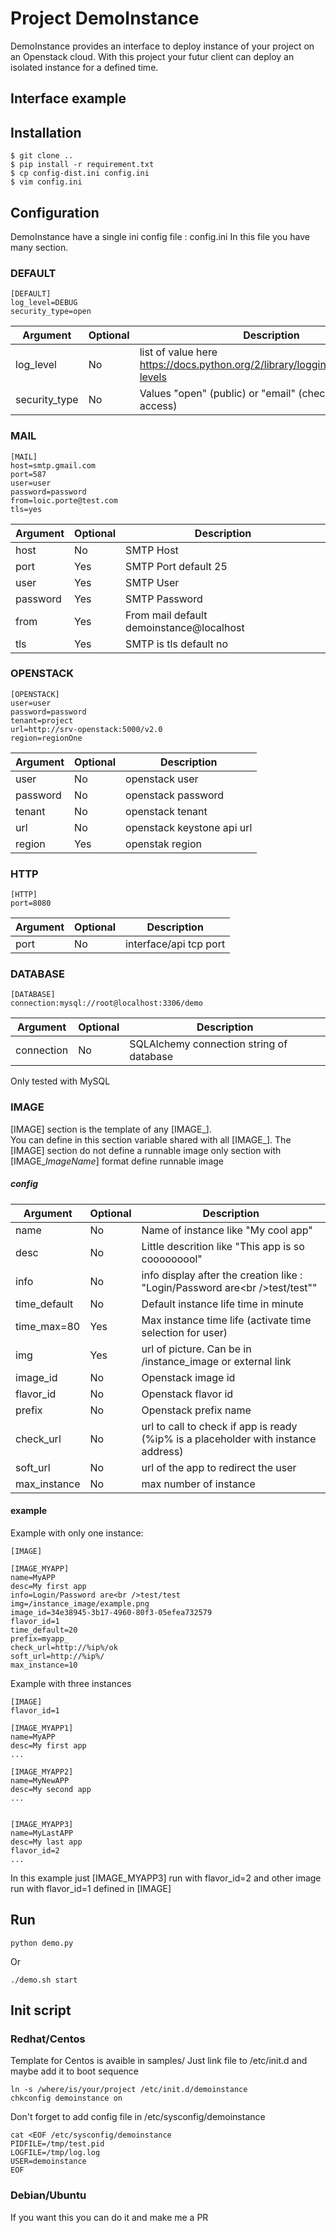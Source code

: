 # Project DemoInstance
DemoInstance provides an interface to deploy instance of your project on an Openstack cloud. With this project your futur client can deploy an isolated instance for a defined time.

## Interface example

## Installation

```
$ git clone ..
$ pip install -r requirement.txt
$ cp config-dist.ini config.ini
$ vim config.ini
```

## Configuration

DemoInstance have a single ini config file : config.ini
In this file you have many section.

### DEFAULT
```
[DEFAULT]
log_level=DEBUG
security_type=open
```
| Argument | Optional | Description |
| -------- | -------- | -------- |
| log_level | No | list of value here https://docs.python.org/2/library/logging.html#logging-levels |
| security_type | No | Values "open" (public) or "email" (check email before access)  |

### MAIL
```
[MAIL]
host=smtp.gmail.com
port=587
user=user
password=password
from=loic.porte@test.com
tls=yes
```
| Argument | Optional | Description |
| -------- | -------- | -------- |
| host | No | SMTP Host |
| port | Yes | SMTP Port default 25 |
| user | Yes | SMTP User |
| password | Yes | SMTP Password |
| from | Yes | From mail default demoinstance@localhost |
| tls | Yes | SMTP is tls default no |


### OPENSTACK
```
[OPENSTACK]
user=user
password=password
tenant=project
url=http://srv-openstack:5000/v2.0
region=regionOne
```

| Argument | Optional | Description |
| -------- | -------- | -------- |
| user | No | openstack user |
| password | No | openstack password |
| tenant | No | openstack tenant |
| url | No | openstack keystone api url |
| region | Yes | openstak region |

### HTTP
```
[HTTP]
port=8080
```
Argument|Optional|Description
--------|--------|--------
port |No|interface/api tcp port

### DATABASE
```
[DATABASE]
connection:mysql://root@localhost:3306/demo
```
Argument|Optional|Description
--------|--------|--------
connection |No|SQLAlchemy connection string of database

Only tested with MySQL

### IMAGE
[IMAGE] section is the template of any [IMAGE\_].  
You can define in this section variable shared with all [IMAGE\_]. The [IMAGE] section do not define a runnable image only section with [IMAGE\__ImageName_] format define runnable image

##### config
Argument|Optional|Description
--------|--------|--------
name |No| Name of instance like "My cool app"
desc |No|Little descrition like "This app is so cooooooool"
info |No|info display after the creation like : "Login/Password are\<br />test/test""
time_default |No|Default instance life time in minute
time_max=80 |Yes|Max instance time life (activate time selection for user)
img |Yes|url of picture. Can be in /instance_image or external link
image_id |No| Openstack image id
flavor_id |No|Openstack flavor id
prefix |No|Openstack prefix name 
check_url |No|url to call to check if app is ready (%ip% is a placeholder with instance address)
soft_url |No|url of the app to redirect the user
max_instance |No|max number of instance


#### example
Example with only one instance:

```
[IMAGE]

[IMAGE_MYAPP]
name=MyAPP
desc=My first app
info=Login/Password are<br />test/test
img=/instance_image/example.png
image_id=34e38945-3b17-4960-80f3-05efea732579
flavor_id=1
time_default=20
prefix=myapp_
check_url=http://%ip%/ok
soft_url=http://%ip%/
max_instance=10
```

Example with three instances

```
[IMAGE]
flavor_id=1

[IMAGE_MYAPP1]
name=MyAPP
desc=My first app
...

[IMAGE_MYAPP2]
name=MyNewAPP
desc=My second app
...


[IMAGE_MYAPP3]
name=MyLastAPP
desc=My last app
flavor_id=2
...
```
In this example just [IMAGE_MYAPP3] run with flavor_id=2 and other image run with flavor_id=1 defined in [IMAGE]

## Run
```
python demo.py
```
Or
```
./demo.sh start
```

## Init script
### Redhat/Centos
Template for Centos is avaible in samples/
Just link file to /etc/init.d and maybe add it to boot sequence
```
ln -s /where/is/your/project /etc/init.d/demoinstance
chkconfig demoinstance on
```
Don't forget to add config file in /etc/sysconfig/demoinstance
```
cat <EOF /etc/sysconfig/demoinstance
PIDFILE=/tmp/test.pid
LOGFILE=/tmp/log.log
USER=demoinstance
EOF
```

### Debian/Ubuntu
If you want this you can do it and make me a PR
